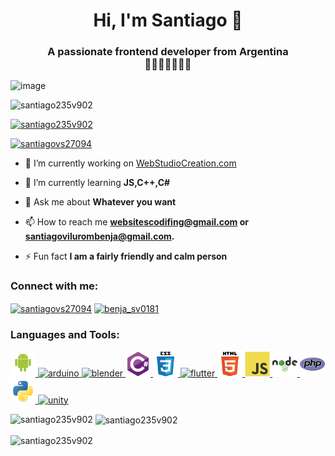 <h1 align="center">Hi, I'm Santiago 👾</h1>
<h3 align="center">A passionate frontend developer from Argentina
  <br>💙🤍💛🤍💙🇦🇷</h3>

![image](https://github.com/Santiago235v902/Santiago235v902/assets/153400127/4adf78be-f54c-4502-a0f0-7f9d94b7e823)
<p align="left"> <img src="https://komarev.com/ghpvc/?username=santiago235v902&label=Profile%20views&color=0e75b6&style=flat" alt="santiago235v902" /> </p>

<p align="left"> <a href="https://github.com/ryo-ma/github-profile-trophy"><img src="https://github-profile-trophy.vercel.app/?username=santiago235v902" alt="santiago235v902" /></a> </p>

<p align="left"> <a href="https://twitter.com/santiagovs27094" target="blank"><img src="https://img.shields.io/twitter/follow/santiagovs27094?logo=twitter&style=for-the-badge" alt="santiagovs27094" /></a> </p>

- 🔭 I’m currently working on [WebStudioCreation.com](https://santiago235v902.github.io/WebStudioCreation.com/index.html)

- 🌱 I’m currently learning **JS,C++,C#**

- 💬 Ask me about **Whatever you want**

- 📫 How to reach me **websitescodifing@gmail.com or santiagovilurombenja@gmail.com.**

- ⚡ Fun fact **I am a fairly friendly and calm person**

<h3 align="left">Connect with me:</h3>
<p align="left">
<a href="https://twitter.com/santiagovs27094" target="blank"><img align="center" src="https://raw.githubusercontent.com/rahuldkjain/github-profile-readme-generator/master/src/images/icons/Social/twitter.svg" alt="santiagovs27094" height="30" width="40" /></a>
<a href="https://instagram.com/benja_sv0181" target="blank"><img align="center" src="https://raw.githubusercontent.com/rahuldkjain/github-profile-readme-generator/master/src/images/icons/Social/instagram.svg" alt="benja_sv0181" height="30" width="40" /></a>
</p>

<h3 align="left">Languages and Tools:</h3>
<p align="left"> <a href="https://developer.android.com" target="_blank" rel="noreferrer"> <img src="https://raw.githubusercontent.com/devicons/devicon/master/icons/android/android-original-wordmark.svg" alt="android" width="40" height="40"/> </a> <a href="https://www.arduino.cc/" target="_blank" rel="noreferrer"> <img src="https://cdn.worldvectorlogo.com/logos/arduino-1.svg" alt="arduino" width="40" height="40"/> </a> <a href="https://www.blender.org/" target="_blank" rel="noreferrer"> <img src="https://download.blender.org/branding/community/blender_community_badge_white.svg" alt="blender" width="40" height="40"/> </a> <a href="https://www.w3schools.com/cs/" target="_blank" rel="noreferrer"> <img src="https://raw.githubusercontent.com/devicons/devicon/master/icons/csharp/csharp-original.svg" alt="csharp" width="40" height="40"/> </a> <a href="https://www.w3schools.com/css/" target="_blank" rel="noreferrer"> <img src="https://raw.githubusercontent.com/devicons/devicon/master/icons/css3/css3-original-wordmark.svg" alt="css3" width="40" height="40"/> </a> <a href="https://flutter.dev" target="_blank" rel="noreferrer"> <img src="https://www.vectorlogo.zone/logos/flutterio/flutterio-icon.svg" alt="flutter" width="40" height="40"/> </a> <a href="https://www.w3.org/html/" target="_blank" rel="noreferrer"> <img src="https://raw.githubusercontent.com/devicons/devicon/master/icons/html5/html5-original-wordmark.svg" alt="html5" width="40" height="40"/> </a> <a href="https://developer.mozilla.org/en-US/docs/Web/JavaScript" target="_blank" rel="noreferrer"> <img src="https://raw.githubusercontent.com/devicons/devicon/master/icons/javascript/javascript-original.svg" alt="javascript" width="40" height="40"/> </a> <a href="https://nodejs.org" target="_blank" rel="noreferrer"> <img src="https://raw.githubusercontent.com/devicons/devicon/master/icons/nodejs/nodejs-original-wordmark.svg" alt="nodejs" width="40" height="40"/> </a> <a href="https://www.php.net" target="_blank" rel="noreferrer"> <img src="https://raw.githubusercontent.com/devicons/devicon/master/icons/php/php-original.svg" alt="php" width="40" height="40"/> </a> <a href="https://www.python.org" target="_blank" rel="noreferrer"> <img src="https://raw.githubusercontent.com/devicons/devicon/master/icons/python/python-original.svg" alt="python" width="40" height="40"/> </a> <a href="https://unity.com/" target="_blank" rel="noreferrer"> <img src="https://www.vectorlogo.zone/logos/unity3d/unity3d-icon.svg" alt="unity" width="40" height="40"/> </a> </p>

<p><img align="left" src="https://github-readme-stats.vercel.app/api/top-langs?username=santiago235v902&show_icons=true&locale=en&layout=compact" alt="santiago235v902" /></p>

<p>&nbsp;<img align="center" src="https://github-readme-stats.vercel.app/api?username=santiago235v902&show_icons=true&locale=en" alt="santiago235v902" /></p>

<p><img align="center" src="https://github-readme-streak-stats.herokuapp.com/?user=santiago235v902&" alt="santiago235v902" /></p>
